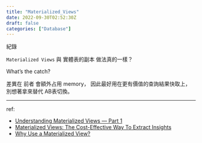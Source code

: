 ```yaml
---
title: "Materialized_Views"
date: 2022-09-30T02:52:30Z
draft: false
categories: ["Database"]
---
```


紀錄

`Materialized Views` 與 實體表的副本 做法真的一樣？

What’s the catch?

差異在 前者 會額外占用 memory，
因此最好用在更有價值的查詢結果快取上，
別想著拿來替代 AB表切換。

---

ref:

- [Understanding Materialized Views — Part 1](https://medium.com/event-driven-utopia/understanding-materialized-views-bb18206f1782)
- [Materialized Views: The Cost-Effective Way To Extract Insights](https://towardsdatascience.com/materialized-views-the-cost-effective-way-to-extract-insights-b4a066f85fb)
- [Why Use a Materialized View?](https://materialize.com/blog/why-use-a-materialized-view/)

